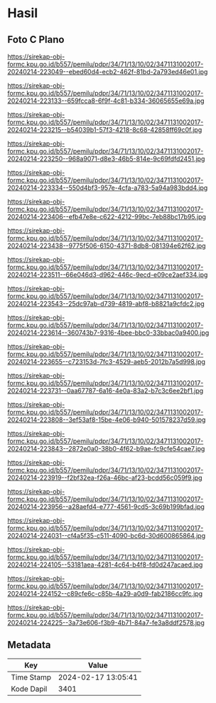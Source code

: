 # Hasil

## Foto C Plano

https://sirekap-obj-formc.kpu.go.id/b557/pemilu/pdpr/34/71/13/10/02/3471131002017-20240214-223049--ebed60d4-ecb2-462f-81bd-2a793ed46e01.jpg

https://sirekap-obj-formc.kpu.go.id/b557/pemilu/pdpr/34/71/13/10/02/3471131002017-20240214-223133--659fcca8-6f9f-4c81-b334-36065655e69a.jpg

https://sirekap-obj-formc.kpu.go.id/b557/pemilu/pdpr/34/71/13/10/02/3471131002017-20240214-223215--b54039b1-57f3-4218-8c68-42858ff69c0f.jpg

https://sirekap-obj-formc.kpu.go.id/b557/pemilu/pdpr/34/71/13/10/02/3471131002017-20240214-223250--968a9071-d8e3-46b5-814e-9c69fdfd2451.jpg

https://sirekap-obj-formc.kpu.go.id/b557/pemilu/pdpr/34/71/13/10/02/3471131002017-20240214-223334--550d4bf3-957e-4cfa-a783-5a94a983bdd4.jpg

https://sirekap-obj-formc.kpu.go.id/b557/pemilu/pdpr/34/71/13/10/02/3471131002017-20240214-223406--efb47e8e-c622-4212-99bc-7eb88bc17b95.jpg

https://sirekap-obj-formc.kpu.go.id/b557/pemilu/pdpr/34/71/13/10/02/3471131002017-20240214-223438--9775f506-6150-4371-8db8-081394e62f62.jpg

https://sirekap-obj-formc.kpu.go.id/b557/pemilu/pdpr/34/71/13/10/02/3471131002017-20240214-223511--66e046d3-d962-446c-9ecd-e09ce2aef334.jpg

https://sirekap-obj-formc.kpu.go.id/b557/pemilu/pdpr/34/71/13/10/02/3471131002017-20240214-223543--25dc97ab-d739-4819-abf8-b8821a9cfdc2.jpg

https://sirekap-obj-formc.kpu.go.id/b557/pemilu/pdpr/34/71/13/10/02/3471131002017-20240214-223614--360743b7-9316-4bee-bbc0-33bbac0a9400.jpg

https://sirekap-obj-formc.kpu.go.id/b557/pemilu/pdpr/34/71/13/10/02/3471131002017-20240214-223655--c723153d-7fc3-4529-aeb5-2012b7a5d998.jpg

https://sirekap-obj-formc.kpu.go.id/b557/pemilu/pdpr/34/71/13/10/02/3471131002017-20240214-223731--0aa67787-6a16-4e0a-83a2-b7c3c6ee2bf1.jpg

https://sirekap-obj-formc.kpu.go.id/b557/pemilu/pdpr/34/71/13/10/02/3471131002017-20240214-223808--3ef53af8-15be-4e06-b940-501578237d59.jpg

https://sirekap-obj-formc.kpu.go.id/b557/pemilu/pdpr/34/71/13/10/02/3471131002017-20240214-223843--2872e0a0-38b0-4f62-b9ae-fc9cfe54cae7.jpg

https://sirekap-obj-formc.kpu.go.id/b557/pemilu/pdpr/34/71/13/10/02/3471131002017-20240214-223919--f2bf32ea-f26a-46bc-af23-bcdd56c059f9.jpg

https://sirekap-obj-formc.kpu.go.id/b557/pemilu/pdpr/34/71/13/10/02/3471131002017-20240214-223956--a28aefd4-e777-4561-9cd5-3c69b199bfad.jpg

https://sirekap-obj-formc.kpu.go.id/b557/pemilu/pdpr/34/71/13/10/02/3471131002017-20240214-224031--cf4a5f35-c511-4090-bc6d-30d600865864.jpg

https://sirekap-obj-formc.kpu.go.id/b557/pemilu/pdpr/34/71/13/10/02/3471131002017-20240214-224105--53181aea-4281-4c64-b4f8-fd0d247acaed.jpg

https://sirekap-obj-formc.kpu.go.id/b557/pemilu/pdpr/34/71/13/10/02/3471131002017-20240214-224152--c89cfe6c-c85b-4a29-a0d9-fab2186cc9fc.jpg

https://sirekap-obj-formc.kpu.go.id/b557/pemilu/pdpr/34/71/13/10/02/3471131002017-20240214-224225--3a73e606-f3b9-4b71-84a7-fe3a8ddf2578.jpg


## Metadata

| Key        | Value               |
| ---------- | ------------------- |
| Time Stamp | 2024-02-17 13:05:41 |
| Kode Dapil | 3401                |



